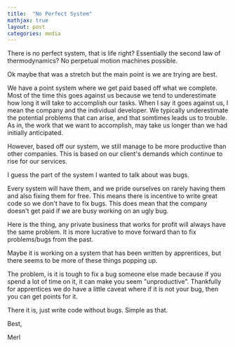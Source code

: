 ```yaml
---
title:  "No Perfect System"
mathjax: true
layout: post
categories: media
---
```


There is no perfect system, that is life right? Essentially the second law of thermodynamics? No perpetual motion machines possible. 

Ok maybe that was a stretch but the main point is we are trying are best. 

We have a point system where we get paid based off what we complete. Most of the time this goes against us because we tend to underestimate how long it will take to accomplish our tasks. When I say it goes against us, I mean 
the company and the individual developer. We typically underestimate the potential problems that can arise, and that somtimes leads us to trouble. As in, the work that we want to accomplish, may take us 
longer than we had initially anticipated. 

However, based off our system, we still manage to be more productive than other companies. This is based on our client's demands which continue to rise for our services. 

I guess the part of the system I wanted to talk about was bugs. 

Every system will have them, and we pride ourselves on rarely having them and also fixing them for free. 
This means there is incentive to write great code so we don't have to fix bugs. This does mean that the company doesn't get paid if we are busy working on an ugly bug.

Here is the thing, any private business that works for profit will always have the same problem. It is more lucrative to move forward than to fix problems/bugs from the past. 

Maybe it is working on a system that has been written by apprentices, but there seems to be more of these things popping up. 

The problem, is it is tough to fix a bug someone else made because if you spend a lot of time on it, it can make you seem "unproductive". Thankfully for apprentices we do have a little caveat where if it is not your 
bug, then you can get points for it. 

There it is, just write code without bugs. Simple as that. 

Best, 

Merl
